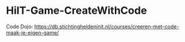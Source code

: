 # HiIT-Game-CreateWithCode

 Code Dojo: https://db.stichtingheldeninit.nl/courses/creeren-met-code-maak-je-eigen-game/
 